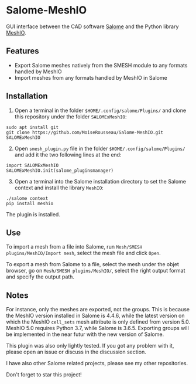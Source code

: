 # Salome-MeshIO

GUI interface between the CAD software [Salome](https://salome-platform.org/) and the Python library [MeshIO](https://github.com/nschloe/meshio).


## Features

* Export Salome meshes natively from the SMESH module to any formats handled by MeshIO
* Import meshes from any formats handled by MeshIO in Salome


## Installation

1. Open a terminal in the folder `$HOME/.config/salome/Plugins/` and clone this repository under the folder `SALOMExMeshIO`:
```
sudo apt install git
git clone https://github.com/MoiseRousseau/Salome-MeshIO.git SALOMExMeshIO
```

2. Open `smesh_plugin.py` file in the folder `$HOME/.config/salome/Plugins/` and add it the two following lines at the end:
```
import SALOMExMeshIO
SALOMExMeshIO.init(salome_pluginsmanager)
```

3. Open a terminal into the Salome installation directory to set the Salome context and install the library `MeshIO`:
```
./salome context
pip install meshio
```

The plugin is installed.



## Use

To import a mesh from a file into Salome, run `Mesh/SMESH plugins/MeshIO/Import mesh`, select the mesh file and click `Open`.

To export a mesh from Salome to a file, select the mesh under the objet browser, go on `Mesh/SMESH plugins/MeshIO/`, select the right output format and specify the output path.



## Notes

For instance, only the meshes are exported, not the groups. 
This is because the MeshIO version installed in Salome is 4.4.6, while the latest version on which the MeshIO `cell_sets` mesh attribute is only defined from version 5.0. 
MeshIO 5.0 requires Python 3.7, while Salome is 3.6.5.
Exporting groups will be implemented in the near futur with the new version of Salome.

This plugin was also only lightly tested. If you got any problem with it, please open an issue or discuss in the discussion section.

I have also other Salome related projects, please see my other repositories.

Don't forget to star this project!

